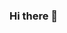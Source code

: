 ### Hi there 👋

<!--
**DanielAlexander14/DanielAlexander14** is a ✨ _special_ ✨ repository because its `README.md` (this file) appears on your GitHub profile.

Here are some ideas to get you started:

Previous coding experience, if any: i used codeacademy for a year in middle school learning java but i forgot most, if not all, of it by now.  
Reason(s) for taking this class: my mom wanted me to take it and I also want to learn code
Other interests (academic or otherwise): hockey
Goals you have for this class and/or projects you'd like to complete: learn to code and get an A+

